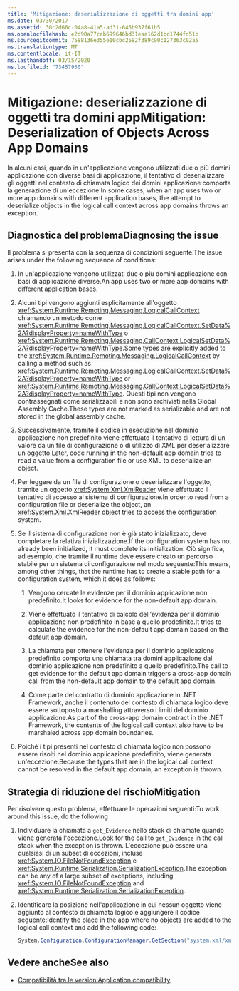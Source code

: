 ```yaml
---
title: 'Mitigazione: deserializzazione di oggetti tra domini app'
ms.date: 03/30/2017
ms.assetid: 30c2d66c-04a8-41a5-ad31-646b937f61b5
ms.openlocfilehash: e2d90a77cab699646bd31eaa162d1bd1744fd51b
ms.sourcegitcommit: 7588136e355e10cbc2582f389c90c127363c02a5
ms.translationtype: MT
ms.contentlocale: it-IT
ms.lasthandoff: 03/15/2020
ms.locfileid: "73457930"
---
```

# <a name="mitigation-deserialization-of-objects-across-app-domains"></a><span data-ttu-id="d37bc-102">Mitigazione: deserializzazione di oggetti tra domini app</span><span class="sxs-lookup"><span data-stu-id="d37bc-102">Mitigation: Deserialization of Objects Across App Domains</span></span>
<span data-ttu-id="d37bc-103">In alcuni casi, quando in un'applicazione vengono utilizzati due o più domini applicazione con diverse basi di applicazione, il tentativo di deserializzare gli oggetti nel contesto di chiamata logico dei domini applicazione comporta la generazione di un'eccezione.</span><span class="sxs-lookup"><span data-stu-id="d37bc-103">In some cases, when an app uses two or more app domains with different application bases, the attempt to deserialize objects in the logical call context across app domains throws an exception.</span></span>  
  
## <a name="diagnosing-the-issue"></a><span data-ttu-id="d37bc-104">Diagnostica del problema</span><span class="sxs-lookup"><span data-stu-id="d37bc-104">Diagnosing the issue</span></span>  
 <span data-ttu-id="d37bc-105">Il problema si presenta con la sequenza di condizioni seguente:</span><span class="sxs-lookup"><span data-stu-id="d37bc-105">The issue arises under the following sequence of conditions:</span></span>  
  
1. <span data-ttu-id="d37bc-106">In un'applicazione vengono utilizzati due o più domini applicazione con basi di applicazione diverse.</span><span class="sxs-lookup"><span data-stu-id="d37bc-106">An app uses two or more app domains with different application bases.</span></span>  
  
2. <span data-ttu-id="d37bc-107">Alcuni tipi vengono aggiunti esplicitamente all'oggetto <xref:System.Runtime.Remoting.Messaging.LogicalCallContext> chiamando un metodo come <xref:System.Runtime.Remoting.Messaging.LogicalCallContext.SetData%2A?displayProperty=nameWithType> o <xref:System.Runtime.Remoting.Messaging.CallContext.LogicalSetData%2A?displayProperty=nameWithType>.</span><span class="sxs-lookup"><span data-stu-id="d37bc-107">Some types are explicitly added to the <xref:System.Runtime.Remoting.Messaging.LogicalCallContext> by calling a method such as <xref:System.Runtime.Remoting.Messaging.LogicalCallContext.SetData%2A?displayProperty=nameWithType> or <xref:System.Runtime.Remoting.Messaging.CallContext.LogicalSetData%2A?displayProperty=nameWithType>.</span></span> <span data-ttu-id="d37bc-108">Questi tipi non vengono contrassegnati come serializzabili e non sono archiviati nella Global Assembly Cache.</span><span class="sxs-lookup"><span data-stu-id="d37bc-108">These types are not marked as serializable and are not stored in the global assembly cache.</span></span>  
  
3. <span data-ttu-id="d37bc-109">Successivamente, tramite il codice in esecuzione nel dominio applicazione non predefinito viene effettuato il tentativo di lettura di un valore da un file di configurazione o di utilizzo di XML per deserializzare un oggetto.</span><span class="sxs-lookup"><span data-stu-id="d37bc-109">Later, code running in the non-default app domain tries to read a value from a configuration file or use XML to deserialize an object.</span></span>  
  
4. <span data-ttu-id="d37bc-110">Per leggere da un file di configurazione o deserializzare l'oggetto, tramite un oggetto <xref:System.Xml.XmlReader> viene effettuato il tentativo di accesso al sistema di configurazione.</span><span class="sxs-lookup"><span data-stu-id="d37bc-110">In order to read from a configuration file or deserialize the object, an <xref:System.Xml.XmlReader> object tries to access the configuration system.</span></span>  
  
5. <span data-ttu-id="d37bc-111">Se il sistema di configurazione non è già stato inizializzato, deve completare la relativa inizializzazione.</span><span class="sxs-lookup"><span data-stu-id="d37bc-111">If the configuration system has not already been initialized, it must complete its initialization.</span></span> <span data-ttu-id="d37bc-112">Ciò significa, ad esempio, che tramite il runtime deve essere creato un percorso stabile per un sistema di configurazione nel modo seguente:</span><span class="sxs-lookup"><span data-stu-id="d37bc-112">This means, among other things, that the runtime has to create a stable path for a configuration system, which it does as follows:</span></span>  
  
    1. <span data-ttu-id="d37bc-113">Vengono cercate le evidenze per il dominio applicazione non predefinito.</span><span class="sxs-lookup"><span data-stu-id="d37bc-113">It looks for evidence for the non-default app domain.</span></span>  
  
    2. <span data-ttu-id="d37bc-114">Viene effettuato il tentativo di calcolo dell'evidenza per il dominio applicazione non predefinito in base a quello predefinito.</span><span class="sxs-lookup"><span data-stu-id="d37bc-114">It tries to calculate the evidence for the non-default app domain based on the default app domain.</span></span>  
  
    3. <span data-ttu-id="d37bc-115">La chiamata per ottenere l'evidenza per il dominio applicazione predefinito comporta una chiamata tra domini applicazione dal dominio applicazione non predefinito a quello predefinito.</span><span class="sxs-lookup"><span data-stu-id="d37bc-115">The call to get evidence for the default app domain triggers a cross-app domain call from the non-default app domain to the default app domain.</span></span>  
  
    4. <span data-ttu-id="d37bc-116">Come parte del contratto di dominio applicazione in .NET Framework, anche il contenuto del contesto di chiamata logico deve essere sottoposto a marshalling attraverso i limiti del dominio applicazione.</span><span class="sxs-lookup"><span data-stu-id="d37bc-116">As part of the cross-app domain contract in the .NET Framework, the contents of the logical call context also have to be marshaled across app domain boundaries.</span></span>  
  
6. <span data-ttu-id="d37bc-117">Poiché i tipi presenti nel contesto di chiamata logico non possono essere risolti nel dominio applicazione predefinito, viene generata un'eccezione.</span><span class="sxs-lookup"><span data-stu-id="d37bc-117">Because the types that are in the logical call context cannot be resolved in the default app domain, an exception is thrown.</span></span>  
  
## <a name="mitigation"></a><span data-ttu-id="d37bc-118">Strategia di riduzione del rischio</span><span class="sxs-lookup"><span data-stu-id="d37bc-118">Mitigation</span></span>  
 <span data-ttu-id="d37bc-119">Per risolvere questo problema, effettuare le operazioni seguenti:</span><span class="sxs-lookup"><span data-stu-id="d37bc-119">To work around this issue, do the following</span></span>  
  
1. <span data-ttu-id="d37bc-120">Individuare la chiamata a `get_Evidence` nello stack di chiamate quando viene generata l'eccezione.</span><span class="sxs-lookup"><span data-stu-id="d37bc-120">Look for the call to `get_Evidence` in the call stack when the exception is thrown.</span></span> <span data-ttu-id="d37bc-121">L'eccezione può essere una qualsiasi di un subset di eccezioni, incluse <xref:System.IO.FileNotFoundException> e <xref:System.Runtime.Serialization.SerializationException>.</span><span class="sxs-lookup"><span data-stu-id="d37bc-121">The exception can be any of a large subset of exceptions, including <xref:System.IO.FileNotFoundException> and <xref:System.Runtime.Serialization.SerializationException>.</span></span>  
  
2. <span data-ttu-id="d37bc-122">Identificare la posizione nell'applicazione in cui nessun oggetto viene aggiunto al contesto di chiamata logico e aggiungere il codice seguente:</span><span class="sxs-lookup"><span data-stu-id="d37bc-122">Identify the place in the app where no objects are added to the logical call context and add the following code:</span></span>  
  
    ```csharp
    System.Configuration.ConfigurationManager.GetSection("system.xml/xmlReader");  
    ```
  
## <a name="see-also"></a><span data-ttu-id="d37bc-123">Vedere anche</span><span class="sxs-lookup"><span data-stu-id="d37bc-123">See also</span></span>

- [<span data-ttu-id="d37bc-124">Compatibilità tra le versioni</span><span class="sxs-lookup"><span data-stu-id="d37bc-124">Application compatibility</span></span>](application-compatibility.md)
